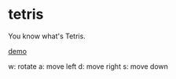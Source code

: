 # tetris
You know what's Tetris.

[demo](https://cptdoraemon.github.io/tetris/)

w: rotate
a: move left
d: move right
s: move down
